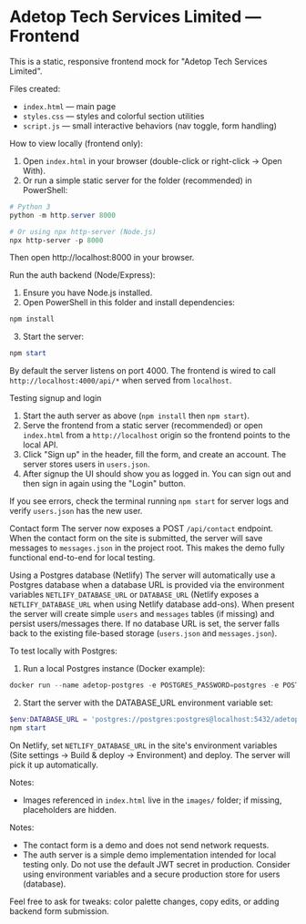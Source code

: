# Adetop Tech Services Limited — Frontend

This is a static, responsive frontend mock for "Adetop Tech Services Limited".

Files created:
- `index.html` — main page
- `styles.css` — styles and colorful section utilities
- `script.js` — small interactive behaviors (nav toggle, form handling)


How to view locally (frontend only):
1. Open `index.html` in your browser (double-click or right-click → Open With).
2. Or run a simple static server for the folder (recommended) in PowerShell:

```powershell
# Python 3
python -m http.server 8000

# Or using npx http-server (Node.js)
npx http-server -p 8000
```

Then open http://localhost:8000 in your browser.

Run the auth backend (Node/Express):

1. Ensure you have Node.js installed.
2. Open PowerShell in this folder and install dependencies:

```powershell
npm install
```

3. Start the server:

```powershell
npm start
```

By default the server listens on port 4000. The frontend is wired to call `http://localhost:4000/api/*` when served from `localhost`.

Testing signup and login
1. Start the auth server as above (`npm install` then `npm start`).
2. Serve the frontend from a static server (recommended) or open `index.html` from a `http://localhost` origin so the frontend points to the local API.
3. Click "Sign up" in the header, fill the form, and create an account. The server stores users in `users.json`.
4. After signup the UI should show you as logged in. You can sign out and then sign in again using the "Login" button.

If you see errors, check the terminal running `npm start` for server logs and verify `users.json` has the new user.

Contact form
The server now exposes a POST `/api/contact` endpoint. When the contact form on the site is submitted, the server will save messages to `messages.json` in the project root. This makes the demo fully functional end-to-end for local testing.

Using a Postgres database (Netlify)
The server will automatically use a Postgres database when a database URL is provided via the environment variables `NETLIFY_DATABASE_URL` or `DATABASE_URL` (Netlify exposes a `NETLIFY_DATABASE_URL` when using Netlify database add-ons). When present the server will create simple `users` and `messages` tables (if missing) and persist users/messages there. If no database URL is set, the server falls back to the existing file-based storage (`users.json` and `messages.json`).

To test locally with Postgres:

1. Run a local Postgres instance (Docker example):

```powershell
docker run --name adetop-postgres -e POSTGRES_PASSWORD=postgres -e POSTGRES_USER=postgres -e POSTGRES_DB=adetop -p 5432:5432 -d postgres:15
```

2. Start the server with the DATABASE_URL environment variable set:

```powershell
$env:DATABASE_URL = 'postgres://postgres:postgres@localhost:5432/adetop'
npm start
```

On Netlify, set `NETLIFY_DATABASE_URL` in the site's environment variables (Site settings → Build & deploy → Environment) and deploy. The server will pick it up automatically.

Notes:
- Images referenced in `index.html` live in the `images/` folder; if missing, placeholders are hidden.

Notes:
- The contact form is a demo and does not send network requests.
- The auth server is a simple demo implementation intended for local testing only. Do not use the default JWT secret in production. Consider using environment variables and a secure production store for users (database).

Feel free to ask for tweaks: color palette changes, copy edits, or adding backend form submission.

